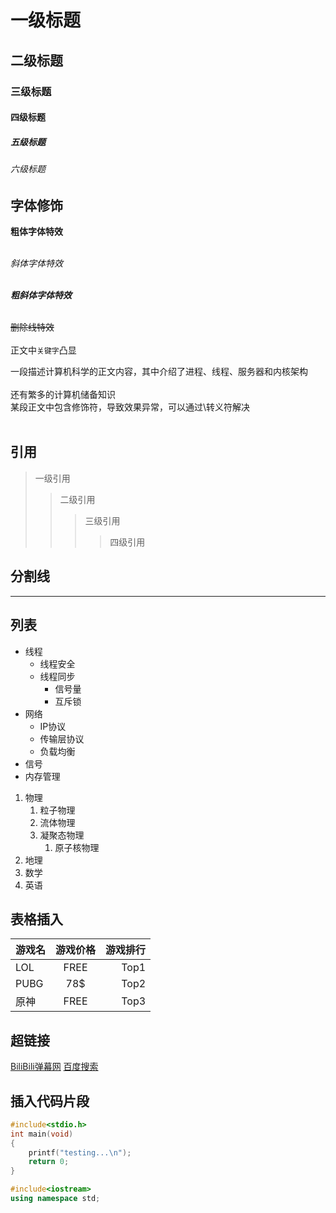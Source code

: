 # 一级标题
## 二级标题
### 三级标题
#### 四级标题
##### 五级标题
###### 六级标题

## 字体修饰

**粗体字体特效**<br><br>

*斜体字体特效*<br><br>

***粗斜体字体特效***<br><br>

~~删除线特效~~<br><br>
正文中`关键字`凸显


一段描述计算机科学的正文内容，其中介绍了进程、线程、服务器和内核架构<br><br>
还有繁多的计算机储备知识<br>
某段正文中包含修饰符，导致效果异常，可以通过\转义符解决<br><br>


## 引用

> 一级引用
>> 二级引用
>>> 三级引用
>>>> 四级引用

## 分割线

*****


## 列表

* 线程
  * 线程安全
  * 线程同步
    * 信号量
    * 互斥锁
* 网络
  * IP协议
  * 传输层协议
  * 负载均衡
* 信号
* 内存管理

1. 物理
   1. 粒子物理
   2. 流体物理
   3. 凝聚态物理
      1. 原子核物理
2. 地理
3. 数学
4. 英语

## 表格插入

游戏名|游戏价格|游戏排行
---|:-:|---:
LOL|FREE|Top1
PUBG|78$|Top2
原神|FREE|Top3

## 超链接

[BiliBili弹幕网](https://www.biliblii.com "点击进入b站")
[百度搜索](https://www.baidu.com "进入百度搜索")


## 插入代码片段
```c
#include<stdio.h>
int main(void)
{
	printf("testing...\n");
	return 0;
}
```

```cpp
#include<iostream>
using namespace std;
```

